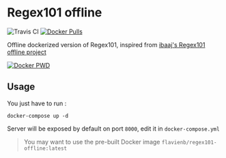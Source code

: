 # Regex101 offline

![Travis CI](https://travis-ci.org/flavienbwk/Regex101-Offline.svg?branch=master)
[![Docker Pulls](https://img.shields.io/docker/pulls/flavienb/regex101-offline.svg)](https://hub.docker.com/r/flavienb/regex101-offline/builds/)

Offline dockerized version of Regex101, inspired from [ibaaj's Regex101 offline project](https://github.com/ibaaj/Regex101.com-offline-app)

[![Docker PWD](https://assets.statping.com/docker-pwd.png)](https://labs.play-with-docker.com/?stack=https://raw.githubusercontent.com/flavienbwk/Regex101-Offline/docker-compose.yml)

## Usage

You just have to run :

```console
docker-compose up -d
```

Server will be exposed by default on port `8000`, edit it in `docker-compose.yml`

> You may want to use the pre-built Docker image `flavienb/regex101-offline:latest`
